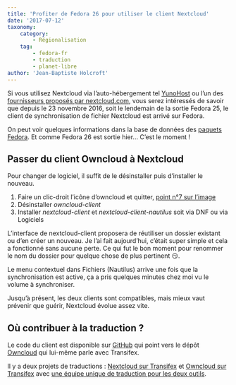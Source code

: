 ```yaml
---
title: 'Profiter de Fedora 26 pour utiliser le client Nextcloud'
date: '2017-07-12'
taxonomy:
    category:
        - Régionalisation
    tag:
        - fedora-fr
        - traduction
        - planet-libre
author: 'Jean-Baptiste Holcroft'
---
```


Si vous utilisez Nextcloud via l’auto-hébergement tel [YunoHost](yunohost.org) ou l’un des [fournisseurs proposés par nextcloud.com](https://nextcloud.com/providers/), vous serez intéressés de savoir que depuis le 23 novembre 2016, soit le lendemain de la sortie Fedora 25, le client de synchronisation de fichier Nextcloud est arrivé sur Fedora.

On peut voir quelques informations dans la base de données des [paquets Fedora](https://admin.fedoraproject.org/pkgdb/package/rpms/nextcloud-client/). Et comme Fedora 26 est sortie hier... C’est le moment !

## Passer du client Owncloud à Nextcloud

Pour changer de logiciel, il suffit de le désinstaller puis d’installer le nouveau.

1. Faire un clic-droit l’icône d’owncloud et quitter, [point n°7 sur l’image](https://en.wikipedia.org/wiki/GNOME_Shell)
2. Désinstaller _owncloud-client_
3. Installer _nextcloud-client_ et _nextcloud-client-nautilus_ soit via DNF ou via Logiciels

L’interface de nextcloud-client proposera de réutiliser un dossier existant ou d’en créer un nouveau. Je l’ai fait aujourd’hui, c’était super simple et cela a fonctionné sans aucune perte. Ce qui fut le bon moment pour renommer le nom du dossier pour quelque chose de plus pertinent 😏.

Le menu contextuel dans Fichiers (Nautilus) arrive une fois que la synchronisation est active, ça a pris quelques minutes chez moi vu le volume à synchroniser.

Jusqu’à présent, les deux clients sont compatibles, mais mieux vaut prévenir que guérir, Nextcloud évolue assez vite.

## Où contribuer à la traduction ?

Le code du client est disponible sur [GitHub](https://github.com/nextcloud/client_theming) qui point vers le dépôt [Owncloud](https://github.com/owncloud/client/) qui lui-même parle avec Transifex.

Il y a deux projets de traductions : [Nextcloud sur Transifex](https://www.transifex.com/nextcloud/nextcloud/translate/) et [Owncloud sur Transifex](https://www.transifex.com/owncloud-org/owncloud/dashboard/) avec [une équipe unique de traduction pour les deux outils](https://framagit.org/owncloud-l10n-fr/traductions).
